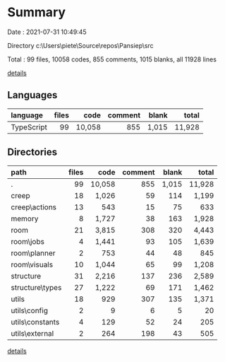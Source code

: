 # Summary

Date : 2021-07-31 10:49:45

Directory c:\Users\piete\Source\repos\Pansiep\src

Total : 99 files,  10058 codes, 855 comments, 1015 blanks, all 11928 lines

[details](details.md)

## Languages
| language | files | code | comment | blank | total |
| :--- | ---: | ---: | ---: | ---: | ---: |
| TypeScript | 99 | 10,058 | 855 | 1,015 | 11,928 |

## Directories
| path | files | code | comment | blank | total |
| :--- | ---: | ---: | ---: | ---: | ---: |
| . | 99 | 10,058 | 855 | 1,015 | 11,928 |
| creep | 18 | 1,026 | 59 | 114 | 1,199 |
| creep\actions | 13 | 543 | 15 | 75 | 633 |
| memory | 8 | 1,727 | 38 | 163 | 1,928 |
| room | 21 | 3,815 | 308 | 320 | 4,443 |
| room\jobs | 4 | 1,441 | 93 | 105 | 1,639 |
| room\planner | 2 | 753 | 44 | 48 | 845 |
| room\visuals | 10 | 1,044 | 65 | 99 | 1,208 |
| structure | 31 | 2,216 | 137 | 236 | 2,589 |
| structure\types | 27 | 1,222 | 69 | 171 | 1,462 |
| utils | 18 | 929 | 307 | 135 | 1,371 |
| utils\config | 2 | 9 | 6 | 5 | 20 |
| utils\constants | 4 | 129 | 52 | 24 | 205 |
| utils\external | 2 | 264 | 198 | 43 | 505 |

[details](details.md)